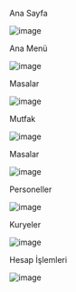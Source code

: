 
Ana Sayfa

![image](https://github.com/C-Can-KAYA/Restorant-Otomasyonu/assets/83546278/b87b98ec-9c50-4c0a-a604-38594396edf8)

Ana Menü

![image](https://github.com/C-Can-KAYA/Restorant-Otomasyonu/assets/83546278/96cf3a5c-3e8f-444b-bd93-8a4fb8e18c1a)

Masalar

![image](https://github.com/C-Can-KAYA/Restorant-Otomasyonu/assets/83546278/1e75a71d-ef5f-4201-941b-1ab3a16f6dcd)

Mutfak

![image](https://github.com/C-Can-KAYA/Restorant-Otomasyonu/assets/83546278/a84dda41-6309-4184-a22f-223e56975737)

Masalar

![image](https://github.com/C-Can-KAYA/Restorant-Otomasyonu/assets/83546278/1733f243-2810-44d6-be1e-0b08cb752ca8)

Personeller

![image](https://github.com/C-Can-KAYA/Restorant-Otomasyonu/assets/83546278/65f0eab1-7261-4f1d-afa5-0f8f45c68f72)

Kuryeler

![image](https://github.com/C-Can-KAYA/Restorant-Otomasyonu/assets/83546278/a9282d75-77e4-47fa-99f4-dacbe88c03fe)

Hesap İşlemleri

![image](https://github.com/C-Can-KAYA/Restorant-Otomasyonu/assets/83546278/821d0410-5523-4e0b-ab0f-0f332126ddaa)
